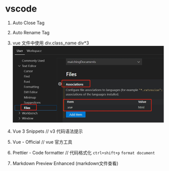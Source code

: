 # vscode

1. Auto Close Tag
2. Auto Rename Tag
3. vue 文件中使用 div.class_name div\*3
   ![看图](./plugin-1.png)

4. Vue 3 Snippets // v3 代码语法提示
5. Vue - Official // vue 官方工具
6. Prettier - Code formatter // 代码格式化 `ctrl+shift+p`  `format document`

7. Markdown Preview Enhanced (markdown文件查看)